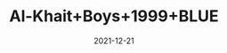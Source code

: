 ---
title: 'Al-Khait+Boys+1999+BLUE'
date: '2021-12-21' 
metatag: '' 
inventory: '4.0' 
draft: false 
# meta description 
shortDescripton: 'Al-Khait+Boys+1999+BLUE'
description: 'Boys'
longdescription: ''
featured: False
# product Price
price: '2991.0'
# Product Short Description
shortDescription: 'Al-Khait+Boys+1999+BLUE'
productID: '9070F201-6762-EC11-995F-005056B3A416'
type: 'products'
category: 'Boys' 
thumnailproduct: 'https://alkhait.eralive.net/images/products/9070F201-6762-EC11-995F-005056B3A4161.png' 
images:
  - image: 'images/products/9070F201-6762-EC11-995F-005056B3A4161.png'  
  - image: 'images/products/9070F201-6762-EC11-995F-005056B3A4162.png'  
  - image: 'images/products/9070F201-6762-EC11-995F-005056B3A4163.png'  
---